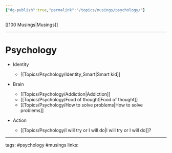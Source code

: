 ```yaml
---
{"dg-publish":true,"permalink":"/topics/musings/psychology/"}
---
```


[[100 Musings\|Musings]]

---

# Psychology

- Identity
	- [[Topics/Psychology/Identity_Smart\|Smart kid]]

- Brain
	- [[Topics/Psychology/Addiction\|Addiction]]
	- [[Topics/Psychology/Food of thought\|Food of thought]]
	- [[Topics/Psychology/How to solve problems\|How to solve problems]]

- Action
	- [[Topics/Psychology/I will try or I will do\|I will try or I will do]]?

---
tags: #psychology  #musings
links: